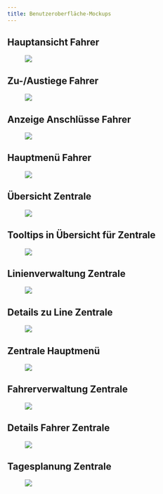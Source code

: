 ```yaml
---
title: Benutzeroberfläche-Mockups
---
```

## Hauptansicht Fahrer 
 <figure id="Mockup01">
  <img src="./images/FahrerAnsicht1.png"/>
  </figure>

## Zu-/Austiege Fahrer
 <figure id="Mockup02">
 <img src="./images/FahrerAnsicht2.png"/>
 </figure>

## Anzeige Anschlüsse Fahrer
 <figure id="Mockup03">
 <img src="./images/FahrerAnsicht3.png"/>
 </figure>

## Hauptmenü Fahrer
 <figure id="Mockup04">
 <img src="./images/FahrerAnsicht4.png"/>
 </figure>

## Übersicht Zentrale
 <figure id="Mockup05">
 <img src="./images/ZentraleAnsicht1.png"/>
 </figure>

## Tooltips in Übersicht für Zentrale
<figure id="Mockup06">
<img src="./images/ZentraleAnsicht2.png"/>
</figure>

## Linienverwaltung Zentrale
<figure id="Mockup07">
<img src="./images/ZentraleAnsicht3.png"/>
</figure>

## Details zu Line Zentrale
<figure id="Mockup08">
<img src="./images/ZentraleAnsicht4.png"/>
</figure>

## Zentrale Hauptmenü
<figure id="Mockup09">
<img src="./images/ZentraleAnsicht5.png"/>
</figure>

## Fahrerverwaltung Zentrale
<figure id="Mockup10">
<img src="./images/ZentraleAnsicht6.png"/>
</figure>

## Details Fahrer Zentrale
<figure id="Mockup11">
<img src="./images/ZentraleAnsicht7.png"/>
</figure>

## Tagesplanung Zentrale
<figure id="Mockup12">
<img src="./images/ZentraleAnsicht8.png">
</figure>
